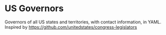 # US Governors

Governors of all US states and territories, with contact information, in YAML. Inspired by https://github.com/unitedstates/congress-legislators
